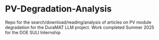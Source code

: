 # PV-Degradation-Analysis
Repo for the search/download/reading/analysis of articles on PV module degradation for the DuraMAT LLM project. Work completed Summer 2025 for the DOE SULI Internship
